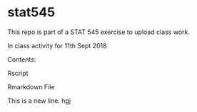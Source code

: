 # stat545
This repo is part of a STAT 545 exercise to upload class work.

In class activity for 11th Sept 2018

Contents:

Rscript

Rmarkdown File


This is a new line.
hgj
